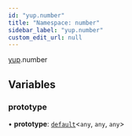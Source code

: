 ```yaml
---
id: "yup.number"
title: "Namespace: number"
sidebar_label: "yup.number"
custom_edit_url: null
---
```


[yup](yup.md).number

## Variables

### prototype

• **prototype**: [`default`](../classes/yup.default-1.md)<`any`, `any`, `any`\>
